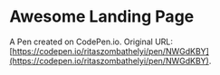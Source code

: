 # Awesome Landing Page

A Pen created on CodePen.io. Original URL: [https://codepen.io/ritaszombathelyi/pen/NWGdKBY](https://codepen.io/ritaszombathelyi/pen/NWGdKBY).


